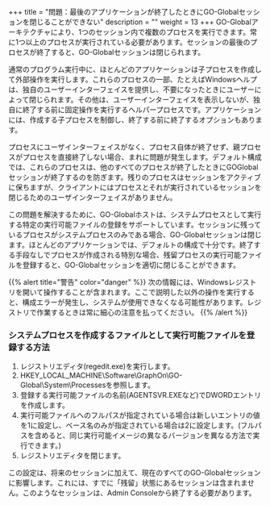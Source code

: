 +++
title = "問題：最後のアプリケーションが終了したときにGO-Globalセッションを閉じることができない"
description = ""
weight = 13
+++
GO-Globalアーキテクチャにより、1つのセッション内で複数のプロセスを実行できます。常に1つ以上のプロセスが実行されている必要があります。セッションの最後のプロセスが終了すると、GO-Globalセッションは閉じられます。

通常のプログラム実行中に、ほとんどのアプリケーションは子プロセスを作成して外部操作を実行します。これらのプロセスの一部、たとえばWindowsヘルプは、独自のユーザーインターフェイスを提供し、不要になったときにユーザーによって閉じられます。その他は、ユーザーインターフェイスを表示しないが、独自に終了する前に固定操作を実行するヘルパープロセスです。アプリケーションには、作成する子プロセスを制御し、終了する前に終了するオプションもあります。

プロセスにユーザインターフェイスがなく、プロセス自体が終了せず、親プロセスがプロセスを直接終了しない場合、まれに問題が発生します。デフォルト構成では、これらのプロセスは、他のすべてのプロセスが終了したときにGOGlobalセッションが終了するのを防ぎます。残りのプロセスはセッションをアクティブに保ちますが、クライアントにはプロセスとそれが実行されているセッションを閉じるためのユーザインターフェイスがありません。

この問題を解決するために、GO-Globalホストは、システムプロセスとして実行する特定の実行可能ファイルの登録をサポートしています。セッションに残っているプロセスがシステムプロセスのみである場合、GO-Globalセッションは閉じます。ほとんどのアプリケーションでは、デフォルトの構成で十分です。終了する手段なしでプロセスが作成される特別な場合、残留プロセスの実行可能ファイルを登録すると、GO-Globalセッションを適切に閉じることができます。

{{% alert title="警告" color="danger" %}}
次の情報には、Windowsレジストリを開いて操作することが含まれます。ここで説明した以外の操作を実行すると、構成エラーが発生し、システムが使用できなくなる可能性があります。レジストリで作業するときは常に細心の注意を払ってください。
{{% /alert %}}

### システムプロセスを作成するファイルとして実行可能ファイルを登録する方法

1. レジストリエディタ(regedit.exe)を実行します。
2. HKEY_LOCAL_MACHINE\Software\GraphOn\GO-Global\System\Processesを参照します。
3. 登録する実行可能ファイルの名前(AGENTSVR.EXEなど)でDWORDエントリを作成します。
4. 実行可能ファイルへのフルパスが指定されている場合は新しいエントリの値を1に設定し、ベース名のみが指定されている場合は2に設定します。(フルパスを含めると、同じ実行可能イメージの異なるバージョンを異なる方法で実行できます。)
5. レジストリエディタを閉じます。

この設定は、将来のセッションに加えて、現在のすべてのGO-Globalセッションに影響します。これには、すでに「残留」状態にあるセッションは含まれません。このようなセッションは、Admin Consoleから終了する必要があります。